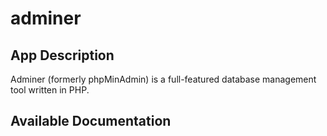 # adminer

## App Description

Adminer (formerly phpMinAdmin) is a full-featured database management tool written in PHP.

## Available Documentation

